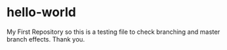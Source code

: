 # hello-world
My First Repository
so this is a testing file to check branching and master branch effects.
Thank you.
